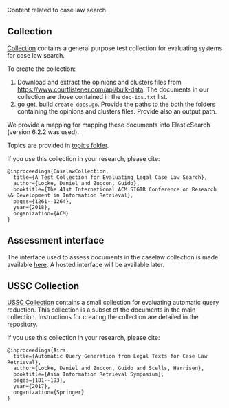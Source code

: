Content related to case law search. 

## Collection 
[Collection](collection) contains a general purpose test collection for evaluating systems for case law search. 

To create the collection: 
1. Download and extract the opinions and clusters files from https://www.courtlistener.com/api/bulk-data. The documents in our collection are those contained in the `doc-ids.txt` list. 
2. go get, build `create-docs.go`. Provide the paths to the both the folders containing the opinions and clusters files. Provide also an output path. 

We provide a mapping for mapping these documents into ElasticSearch (version 6.2.2 was used).

Topics are provided in [topics folder](collection/topics/). 

If you use this collection in your research, please cite: 
```
@inproceedings{CaselawCollection,
  title={A Test Collection for Evaluating Legal Case Law Search},
  author={Locke, Daniel and Zuccon, Guido},
  booktitle={The 41st International ACM SIGIR Conference on Research \& Development in Information Retrieval},
  pages={1261--1264},
  year={2018},
  organization={ACM}
}
```

## Assessment interface
The interface used to assess documents in the caselaw collection is made available [here](https://github.com/dan-locke/caselaw-relevance-interface). A hosted interface will be available later. 

## USSC Collection
[USSC Collection](https://github.com/ielab/ussc-caselaw-collection) contains a small collection for evaluating automatic query reduction. This collection is a subset of the documents in the main collection. Instructions for creating the collection are detailed in the repository.

If you use this collection in your research, please cite: 
```
@inproceedings{Airs,
  title={Automatic Query Generation from Legal Texts for Case Law Retrieval},
  author={Locke, Daniel and Zuccon, Guido and Scells, Harrisen},
  booktitle={Asia Information Retrieval Symposium},
  pages={181--193},
  year={2017},
  organization={Springer}
}
```
